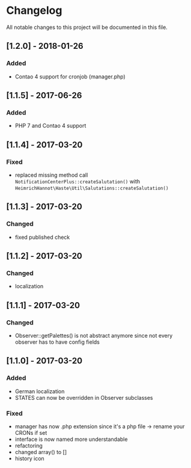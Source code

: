 # Changelog
All notable changes to this project will be documented in this file.

## [1.2.0] - 2018-01-26

### Added 
- Contao 4 support for cronjob (manager.php)

## [1.1.5] - 2017-06-26

### Added
- PHP 7 and Contao 4 support

## [1.1.4] - 2017-03-20

### Fixed
- replaced missing method call `NotificationCenterPlus::createSalutation()` with `HeimrichHannot\Haste\Util\Salutations::createSalutation()`

## [1.1.3] - 2017-03-20

### Changed
- fixed published check

## [1.1.2] - 2017-03-20

### Changed
- localization

## [1.1.1] - 2017-03-20

### Changed
- Observer::getPalettes() is not abstract anymore since not every observer has to have config fields

## [1.1.0] - 2017-03-20

### Added
- German localization
- STATES can now be overridden in Observer subclasses

### Fixed
- manager has now .php extension since it's a php file -> rename your CRONs if set
- interface is now named more understandable
- refactoring
- changed array() to []
- history icon
